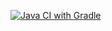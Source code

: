 [![Java CI with Gradle](https://github.com/baSSblue/javahome16/actions/workflows/gradle.yml/badge.svg)](https://github.com/baSSblue/javahome16/actions/workflows/gradle.yml)